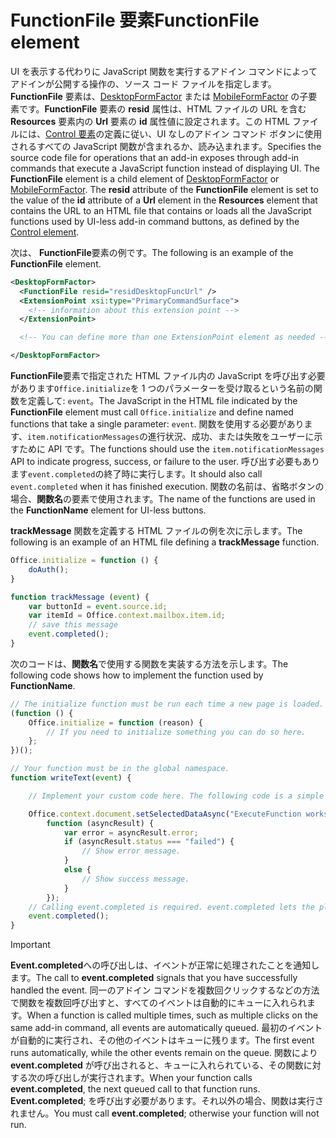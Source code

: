 # <a name="functionfile-element"></a><span data-ttu-id="89e69-101">FunctionFile 要素</span><span class="sxs-lookup"><span data-stu-id="89e69-101">FunctionFile element</span></span>

<span data-ttu-id="89e69-p101">UI を表示する代わりに JavaScript 関数を実行するアドイン コマンドによってアドインが公開する操作の、ソース コード ファイルを指定します。**FunctionFile** 要素は、[DesktopFormFactor](desktopformfactor.md) または [MobileFormFactor](mobileformfactor.md) の子要素です。**FunctionFile** 要素の **resid** 属性は、HTML ファイルの URL を含む **Resources** 要素内の **Url** 要素の **id** 属性値に設定されます。この HTML ファイルには、[Control 要素](control.md)の定義に従い、UI なしのアドイン コマンド ボタンに使用されるすべての JavaScript 関数が含まれるか、読み込まれます。</span><span class="sxs-lookup"><span data-stu-id="89e69-p101">Specifies the source code file for operations that an add-in exposes through add-in commands that execute a JavaScript function instead of displaying UI. The  **FunctionFile** element is a child element of [DesktopFormFactor](desktopformfactor.md) or [MobileFormFactor](mobileformfactor.md). The **resid** attribute of the **FunctionFile** element is set to the value of the **id** attribute of a **Url** element in the **Resources** element that contains the URL to an HTML file that contains or loads all  the JavaScript functions used by UI-less add-in command buttons, as defined by the [Control element](control.md).</span></span>

<span data-ttu-id="89e69-105">次は、 **FunctionFile**要素の例です。</span><span class="sxs-lookup"><span data-stu-id="89e69-105">The following is an example of the  **FunctionFile** element.</span></span>

```XML
<DesktopFormFactor>
  <FunctionFile resid="residDesktopFuncUrl" />
  <ExtensionPoint xsi:type="PrimaryCommandSurface">
    <!-- information about this extension point -->
  </ExtensionPoint>

  <!-- You can define more than one ExtensionPoint element as needed -->

</DesktopFormFactor>
```

<span data-ttu-id="89e69-106">**FunctionFile**要素で指定された HTML ファイル内の JavaScript を呼び出す必要があります`Office.initialize`を 1 つのパラメーターを受け取るという名前の関数を定義して: `event`。</span><span class="sxs-lookup"><span data-stu-id="89e69-106">The JavaScript in the HTML file indicated by the  **FunctionFile** element must call `Office.initialize` and define named functions that take a single parameter: `event`.</span></span> <span data-ttu-id="89e69-107">関数を使用する必要があります、`item.notificationMessages`の進行状況、成功、または失敗をユーザーに示すために API です。</span><span class="sxs-lookup"><span data-stu-id="89e69-107">The functions should use the `item.notificationMessages` API to indicate progress, success, or failure to the user.</span></span> <span data-ttu-id="89e69-108">呼び出す必要もあります`event.completed`の終了時に実行します。</span><span class="sxs-lookup"><span data-stu-id="89e69-108">It should also call `event.completed` when it has finished execution.</span></span> <span data-ttu-id="89e69-109">関数の名前は、省略ボタンの場合、**関数名**の要素で使用されます。</span><span class="sxs-lookup"><span data-stu-id="89e69-109">The name of the functions are used in the **FunctionName** element for UI-less buttons.</span></span>

<span data-ttu-id="89e69-110">**trackMessage** 関数を定義する HTML ファイルの例を次に示します。</span><span class="sxs-lookup"><span data-stu-id="89e69-110">The following is an example of an HTML file defining a **trackMessage** function.</span></span>

```js
Office.initialize = function () {
    doAuth();
}

function trackMessage (event) {
    var buttonId = event.source.id;    
    var itemId = Office.context.mailbox.item.id;
    // save this message
    event.completed();
}
```

<span data-ttu-id="89e69-111">次のコードは、**関数名**で使用する関数を実装する方法を示します。</span><span class="sxs-lookup"><span data-stu-id="89e69-111">The following code shows how to implement the function used by  **FunctionName**.</span></span>

```js
// The initialize function must be run each time a new page is loaded.
(function () {
    Office.initialize = function (reason) {
        // If you need to initialize something you can do so here.
    };
})();

// Your function must be in the global namespace.
function writeText(event) {

    // Implement your custom code here. The following code is a simple example.

    Office.context.document.setSelectedDataAsync("ExecuteFunction works. Button ID=" + event.source.id,
        function (asyncResult) {
            var error = asyncResult.error;
            if (asyncResult.status === "failed") {
                // Show error message.
            }
            else {
                // Show success message.
            }
        });
    // Calling event.completed is required. event.completed lets the platform know that processing has completed.
    event.completed();
}
```

> [!IMPORTANT]
> <span data-ttu-id="89e69-112">**Event.completed**への呼び出しは、イベントが正常に処理されたことを通知します。</span><span class="sxs-lookup"><span data-stu-id="89e69-112">The call to  **event.completed** signals that you have successfully handled the event.</span></span> <span data-ttu-id="89e69-113">同一のアドイン コマンドを複数回クリックするなどの方法で関数を複数回呼び出すと、すべてのイベントは自動的にキューに入れられます。</span><span class="sxs-lookup"><span data-stu-id="89e69-113">When a function is called multiple times, such as multiple clicks on the same add-in command, all events are automatically queued.</span></span> <span data-ttu-id="89e69-114">最初のイベントが自動的に実行され、その他のイベントはキューに残ります。</span><span class="sxs-lookup"><span data-stu-id="89e69-114">The first event runs automatically, while the other events remain on the queue.</span></span> <span data-ttu-id="89e69-115">関数により **event.completed** が呼び出されると、キューに入れられている、その関数に対する次の呼び出しが実行されます。</span><span class="sxs-lookup"><span data-stu-id="89e69-115">When your function calls **event.completed**, the next queued call to that function runs.</span></span> <span data-ttu-id="89e69-116">**Event.completed**; を呼び出す必要があります。それ以外の場合、関数は実行されません。</span><span class="sxs-lookup"><span data-stu-id="89e69-116">You must call **event.completed**; otherwise your function will not run.</span></span>